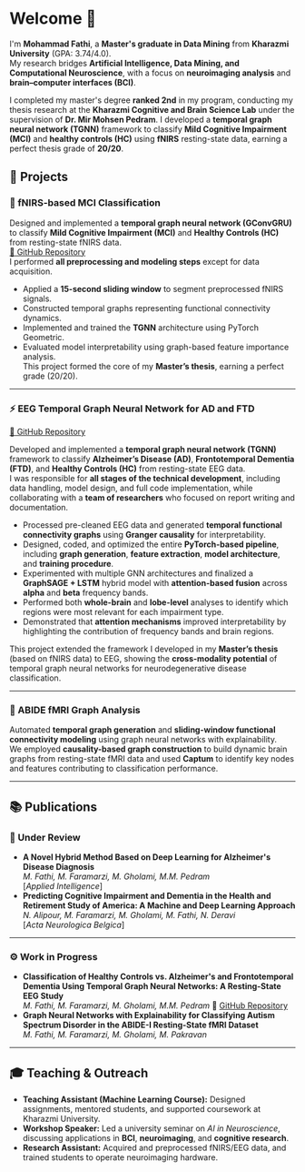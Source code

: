 # Welcome 👋
I'm **Mohammad Fathi**, a **Master's graduate in Data Mining** from **Kharazmi University** (GPA: 3.74/4.0).  
My research bridges **Artificial Intelligence, Data Mining, and Computational Neuroscience**, with a focus on **neuroimaging analysis** and **brain–computer interfaces (BCI)**.

I completed my master's degree **ranked 2nd** in my program, conducting my thesis research at the **Kharazmi Cognitive and Brain Science Lab** under the supervision of **Dr. Mir Mohsen Pedram**. I developed a **temporal graph neural network (TGNN)** framework to classify **Mild Cognitive Impairment (MCI)** and **healthy controls (HC)** using **fNIRS** resting-state data, earning a perfect thesis grade of **20/20**.

## 🔬 Projects

### 🧠 fNIRS-based MCI Classification
Designed and implemented a **temporal graph neural network (GConvGRU)** to classify **Mild Cognitive Impairment (MCI)** and **Healthy Controls (HC)** from resting-state fNIRS data.  
[🔗 GitHub Repository](https://github.com/phat-hee/mci_fnirs_tgnn)  
I performed **all preprocessing and modeling steps** except for data acquisition.  
- Applied a **15-second sliding window** to segment preprocessed fNIRS signals.  
- Constructed temporal graphs representing functional connectivity dynamics.  
- Implemented and trained the **TGNN** architecture using PyTorch Geometric.  
- Evaluated model interpretability using graph-based feature importance analysis.  
This project formed the core of my **Master’s thesis**, earning a perfect grade (20/20).

---
### ⚡ EEG Temporal Graph Neural Network for AD and FTD  
[🔗 GitHub Repository](https://github.com/phat-hee/eeg__temporalgraph_ad_ftd_hc)

Developed and implemented a **temporal graph neural network (TGNN)** framework to classify **Alzheimer’s Disease (AD)**, **Frontotemporal Dementia (FTD)**, and **Healthy Controls (HC)** from resting-state EEG data.  
I was responsible for **all stages of the technical development**, including data handling, model design, and full code implementation, while collaborating with a **team of researchers** who focused on report writing and documentation.  

- Processed pre-cleaned EEG data and generated **temporal functional connectivity graphs** using **Granger causality** for interpretability.  
- Designed, coded, and optimized the entire **PyTorch-based pipeline**, including **graph generation**, **feature extraction**, **model architecture**, and **training procedure**.  
- Experimented with multiple GNN architectures and finalized a **GraphSAGE + LSTM** hybrid model with **attention-based fusion** across **alpha** and **beta** frequency bands.  
- Performed both **whole-brain** and **lobe-level** analyses to identify which regions were most relevant for each impairment type.  
- Demonstrated that **attention mechanisms** improved interpretability by highlighting the contribution of frequency bands and brain regions.  

This project extended the framework I developed in my **Master’s thesis** (based on fNIRS data) to EEG, showing the **cross-modality potential** of temporal graph neural networks for neurodegenerative disease classification.


---

### 🧩 ABIDE fMRI Graph Analysis
Automated **temporal graph generation** and **sliding-window functional connectivity modeling** using graph neural networks with explainability.  
We employed **causality-based graph construction** to build dynamic brain graphs from resting-state fMRI data and used **Captum** to identify key nodes and features contributing to classification performance.  

---

## 📚 Publications
### 🧠 Under Review
- **A Novel Hybrid Method Based on Deep Learning for Alzheimer's Disease Diagnosis**  
  *M. Fathi, M. Faramarzi, M. Gholami, M.M. Pedram*  
  [_Applied Intelligence_]  
- **Predicting Cognitive Impairment and Dementia in the Health and Retirement Study of America: A Machine and Deep Learning Approach**  
  *N. Alipour, M. Faramarzi, M. Gholami, M. Fathi, N. Deravi*  
  [_Acta Neurologica Belgica_]

---

### ⚙️ Work in Progress
- **Classification of Healthy Controls vs. Alzheimer's and Frontotemporal Dementia Using Temporal Graph Neural Networks: A Resting-State EEG Study**  
  *M. Fathi, M. Faramarzi, M. Gholami, M.M. Pedram*
   🔗 [GitHub Repository](https://github.com/phat-hee/eeg__temporalgraph_ad_ftd_hc)
- **Graph Neural Networks with Explainability for Classifying Autism Spectrum Disorder in the ABIDE-I Resting-State fMRI Dataset**  
  *M. Fathi, M. Faramarzi, M. Gholami, M. Pakravan*

---

## 🎓 Teaching & Outreach
- **Teaching Assistant (Machine Learning Course):** Designed assignments, mentored students, and supported coursework at Kharazmi University.  
- **Workshop Speaker:** Led a university seminar on *AI in Neuroscience*, discussing applications in **BCI**, **neuroimaging**, and **cognitive research**.  
- **Research Assistant:** Acquired and preprocessed fNIRS/EEG data, and trained students to operate neuroimaging hardware.
